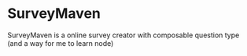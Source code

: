 # SurveyMaven
SurveyMaven is a online survey creator with composable question type (and a way for me to learn node)
